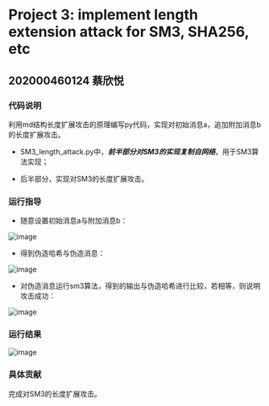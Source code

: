 # Project 3: implement length extension attack for SM3, SHA256, etc

## 202000460124 蔡欣悦

### 代码说明

利用md结构长度扩展攻击的原理编写py代码，实现对初始消息a，追加附加消息b的长度扩展攻击。

- SM3_length_attack.py中，***前半部分对SM3的实现复制自网络***，用于SM3算法实现；

- 后半部分，实现对SM3的长度扩展攻击。

### 运行指导

- 随意设置初始消息a与附加消息b：

![image](https://user-images.githubusercontent.com/105582476/180796514-20c9bf7c-a709-4da1-88f4-1669610cb1b6.png)

- 得到伪造哈希与伪造消息：

![image](https://user-images.githubusercontent.com/105582476/180796582-6111532b-9dcc-45d8-976e-86e167381f1c.png)

- 对伪造消息运行sm3算法，得到的输出与伪造哈希进行比较，若相等，则说明攻击成功：

![image](https://user-images.githubusercontent.com/105582476/180796618-a9aea2ac-9235-4f65-a3ff-bad612666bca.png)


### 运行结果

![image](https://user-images.githubusercontent.com/105582476/180796717-555623fb-ea82-4d74-8681-c6816f7b8e03.png)


### 具体贡献

完成对SM3的长度扩展攻击。
